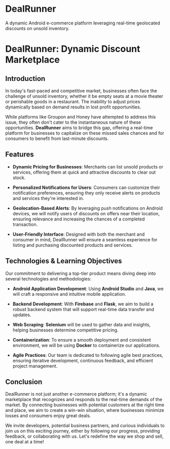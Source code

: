 # DealRunner
 A dynamic Android e-commerce platform leveraging real-time geolocated discounts on unsold inventory.
# DealRunner: Dynamic Discount Marketplace

## Introduction
In today's fast-paced and competitive market, businesses often face the challenge of unsold inventory, whether it be empty seats at a movie theater or perishable goods in a restaurant. The inability to adjust prices dynamically based on demand results in lost profit opportunities.

While platforms like Groupon and Honey have attempted to address this issue, they often don't cater to the instantaneous nature of these opportunities. **DealRunner** aims to bridge this gap, offering a real-time platform for businesses to capitalize on these missed sales chances and for consumers to benefit from last-minute discounts.

## Features

- **Dynamic Pricing for Businesses**: Merchants can list unsold products or services, offering them at quick and attractive discounts to clear out stock.
  
- **Personalized Notifications for Users**: Consumers can customize their notification preferences, ensuring they only receive alerts on products and services they're interested in.
  
- **Geolocation-Based Alerts**: By leveraging push notifications on Android devices, we will notify users of discounts on offers near their location, ensuring relevance and increasing the chances of a completed transaction.
  
- **User-Friendly Interface**: Designed with both the merchant and consumer in mind, DealRunner will ensure a seamless experience for listing and purchasing discounted products and services.

## Technologies & Learning Objectives

Our commitment to delivering a top-tier product means diving deep into several technologies and methodologies:

- **Android Application Development**: Using **Android Studio** and **Java**, we will craft a responsive and intuitive mobile application.
  
- **Backend Development**: With **Firebase** and **Flask**, we aim to build a robust backend system that will support real-time data transfer and updates.
  
- **Web Scraping**: **Selenium** will be used to gather data and insights, helping businesses determine competitive pricing.
  
- **Containerization**: To ensure a smooth deployment and consistent environment, we will be using **Docker** to containerize our applications.

- **Agile Practices**: Our team is dedicated to following agile best practices, ensuring iterative development, continuous feedback, and efficient project management.

## Conclusion

DealRunner is not just another e-commerce platform; it's a dynamic marketplace that recognizes and responds to the real-time demands of the market. By connecting businesses with potential customers at the right time and place, we aim to create a win-win situation, where businesses minimize losses and consumers enjoy great deals.

We invite developers, potential business partners, and curious individuals to join us on this exciting journey, either by following our progress, providing feedback, or collaborating with us. Let's redefine the way we shop and sell, one deal at a time!
